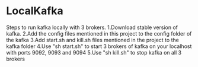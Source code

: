 # LocalKafka

Steps to run kafka locally with 3 brokers.
1.Download stable version of kafka.
2.Add the config files mentioned in this project to the config folder of the kafka
3.Add start.sh and kill.sh files mentioned in the project to the kafka folder
4.Use "sh start.sh" to start 3 brokers of kafka on your localhost with ports 9092, 9093 and 9094
5.Use "sh kill.sh" to stop kafka on all 3 brokers
